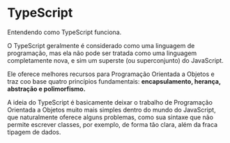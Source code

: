 # TypeScript
Entendendo como TypeScript funciona.  <br>

O TypeScript geralmente é considerado como uma linguagem de programação, mas ela não pode ser tratada como uma linguagem completamente nova, e sim um superste (ou superconjunto) do JavaScript. <br>

Ele oferece melhores recursos para Programação Orientada a Objetos e traz coo base quatro princípios fundamentais: <strong>encapsulamento, herança, abstração e polimorfismo.</strong> 

A ideia do TypeScript é basicamente deixar o trabalho de Programação Orientada a Objetos muito mais simples dentro do mundo do JavaScript, que naturalmente oferece alguns problemas, como sua sintaxe que não permite escrever classes, por exemplo, de forma tão clara, além da fraca tipagem de dados.
